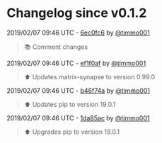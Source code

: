 # Changelog since v0.1.2

2019/02/07 09:46 UTC - [6ec0fc6](https://github.com/hassio-addons/addon-matrix/commit/6ec0fc6c214e5bba1988195605b95473e22bcd89) by [@timmo001](https://github.com/timmo001)
> :books: Comment changes 

2019/02/07 09:46 UTC - [ef1f0af](https://github.com/hassio-addons/addon-matrix/commit/ef1f0af012cf0d33f6257a58a9d68bda5fa4729c) by [@timmo001](https://github.com/timmo001)
> :arrow_up: Updates matrix-synapse to version 0.99.0 

2019/02/07 09:46 UTC - [b46f74a](https://github.com/hassio-addons/addon-matrix/commit/b46f74ae132c008785be6651ac3955e0b2d86ed0) by [@timmo001](https://github.com/timmo001)
> :arrow_up: Updates pip to version 19.0.1 

2019/02/07 09:46 UTC - [1da85ac](https://github.com/hassio-addons/addon-matrix/commit/1da85acd170cef99d304f68af3737d2eaee34ae3) by [@timmo001](https://github.com/timmo001)
> :arrow_up: Upgrades pip to version 19.0.1 

